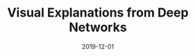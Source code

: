 ---
title: "Visual Explanations from Deep Networks"
authors:
- Ramprasaath R. Selvaraju
- Michael Cogswell
- Abhishek Das
- Ramakrishna Vedantam
- Devi Parikh
- Dhruv Batra
date: "2019-12-01"
publication: "IJCV"
publication_types: ["2"]
abstract: ""
featured: true
image:
  filename: gradcam_teaser2
  focal_point: Smart
  preview_only: false
links:
- name: arXiv
  url: https://arxiv.org/abs/1610.02391
- name: Blog
  url: https://mlatgt.blog/2018/09/05/choose-your-neuron-incorporating-domain-knowledge-through-neuron-importance/
- name: Code
  url: https://github.com/ramprs/grad-cam
- name: Demo
  url: http://gradcam.cloudcv.org/
--- 